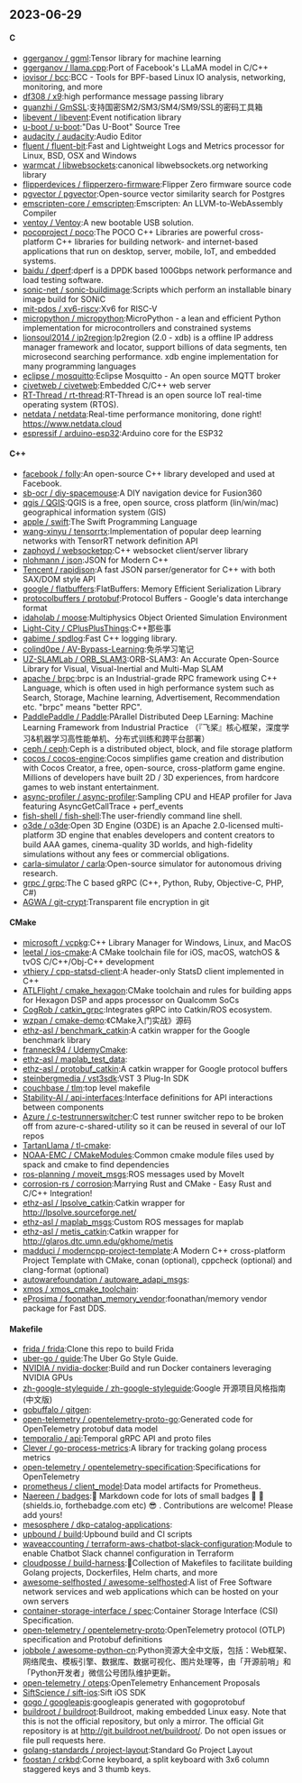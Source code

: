 ## 2023-06-29

#### C
* [ggerganov / ggml](https://github.com/ggerganov/ggml):Tensor library for machine learning
* [ggerganov / llama.cpp](https://github.com/ggerganov/llama.cpp):Port of Facebook's LLaMA model in C/C++
* [iovisor / bcc](https://github.com/iovisor/bcc):BCC - Tools for BPF-based Linux IO analysis, networking, monitoring, and more
* [df308 / x9](https://github.com/df308/x9):high performance message passing library
* [guanzhi / GmSSL](https://github.com/guanzhi/GmSSL):支持国密SM2/SM3/SM4/SM9/SSL的密码工具箱
* [libevent / libevent](https://github.com/libevent/libevent):Event notification library
* [u-boot / u-boot](https://github.com/u-boot/u-boot):"Das U-Boot" Source Tree
* [audacity / audacity](https://github.com/audacity/audacity):Audio Editor
* [fluent / fluent-bit](https://github.com/fluent/fluent-bit):Fast and Lightweight Logs and Metrics processor for Linux, BSD, OSX and Windows
* [warmcat / libwebsockets](https://github.com/warmcat/libwebsockets):canonical libwebsockets.org networking library
* [flipperdevices / flipperzero-firmware](https://github.com/flipperdevices/flipperzero-firmware):Flipper Zero firmware source code
* [pgvector / pgvector](https://github.com/pgvector/pgvector):Open-source vector similarity search for Postgres
* [emscripten-core / emscripten](https://github.com/emscripten-core/emscripten):Emscripten: An LLVM-to-WebAssembly Compiler
* [ventoy / Ventoy](https://github.com/ventoy/Ventoy):A new bootable USB solution.
* [pocoproject / poco](https://github.com/pocoproject/poco):The POCO C++ Libraries are powerful cross-platform C++ libraries for building network- and internet-based applications that run on desktop, server, mobile, IoT, and embedded systems.
* [baidu / dperf](https://github.com/baidu/dperf):dperf is a DPDK based 100Gbps network performance and load testing software.
* [sonic-net / sonic-buildimage](https://github.com/sonic-net/sonic-buildimage):Scripts which perform an installable binary image build for SONiC
* [mit-pdos / xv6-riscv](https://github.com/mit-pdos/xv6-riscv):Xv6 for RISC-V
* [micropython / micropython](https://github.com/micropython/micropython):MicroPython - a lean and efficient Python implementation for microcontrollers and constrained systems
* [lionsoul2014 / ip2region](https://github.com/lionsoul2014/ip2region):Ip2region (2.0 - xdb) is a offline IP address manager framework and locator, support billions of data segments, ten microsecond searching performance. xdb engine implementation for many programming languages
* [eclipse / mosquitto](https://github.com/eclipse/mosquitto):Eclipse Mosquitto - An open source MQTT broker
* [civetweb / civetweb](https://github.com/civetweb/civetweb):Embedded C/C++ web server
* [RT-Thread / rt-thread](https://github.com/RT-Thread/rt-thread):RT-Thread is an open source IoT real-time operating system (RTOS).
* [netdata / netdata](https://github.com/netdata/netdata):Real-time performance monitoring, done right! https://www.netdata.cloud
* [espressif / arduino-esp32](https://github.com/espressif/arduino-esp32):Arduino core for the ESP32

#### C++
* [facebook / folly](https://github.com/facebook/folly):An open-source C++ library developed and used at Facebook.
* [sb-ocr / diy-spacemouse](https://github.com/sb-ocr/diy-spacemouse):A DIY navigation device for Fusion360
* [qgis / QGIS](https://github.com/qgis/QGIS):QGIS is a free, open source, cross platform (lin/win/mac) geographical information system (GIS)
* [apple / swift](https://github.com/apple/swift):The Swift Programming Language
* [wang-xinyu / tensorrtx](https://github.com/wang-xinyu/tensorrtx):Implementation of popular deep learning networks with TensorRT network definition API
* [zaphoyd / websocketpp](https://github.com/zaphoyd/websocketpp):C++ websocket client/server library
* [nlohmann / json](https://github.com/nlohmann/json):JSON for Modern C++
* [Tencent / rapidjson](https://github.com/Tencent/rapidjson):A fast JSON parser/generator for C++ with both SAX/DOM style API
* [google / flatbuffers](https://github.com/google/flatbuffers):FlatBuffers: Memory Efficient Serialization Library
* [protocolbuffers / protobuf](https://github.com/protocolbuffers/protobuf):Protocol Buffers - Google's data interchange format
* [idaholab / moose](https://github.com/idaholab/moose):Multiphysics Object Oriented Simulation Environment
* [Light-City / CPlusPlusThings](https://github.com/Light-City/CPlusPlusThings):C++那些事
* [gabime / spdlog](https://github.com/gabime/spdlog):Fast C++ logging library.
* [colind0pe / AV-Bypass-Learning](https://github.com/colind0pe/AV-Bypass-Learning):免杀学习笔记
* [UZ-SLAMLab / ORB_SLAM3](https://github.com/UZ-SLAMLab/ORB_SLAM3):ORB-SLAM3: An Accurate Open-Source Library for Visual, Visual-Inertial and Multi-Map SLAM
* [apache / brpc](https://github.com/apache/brpc):brpc is an Industrial-grade RPC framework using C++ Language, which is often used in high performance system such as Search, Storage, Machine learning, Advertisement, Recommendation etc. "brpc" means "better RPC".
* [PaddlePaddle / Paddle](https://github.com/PaddlePaddle/Paddle):PArallel Distributed Deep LEarning: Machine Learning Framework from Industrial Practice （『飞桨』核心框架，深度学习&机器学习高性能单机、分布式训练和跨平台部署）
* [ceph / ceph](https://github.com/ceph/ceph):Ceph is a distributed object, block, and file storage platform
* [cocos / cocos-engine](https://github.com/cocos/cocos-engine):Cocos simplifies game creation and distribution with Cocos Creator, a free, open-source, cross-platform game engine. Millions of developers have built 2D / 3D experiences, from hardcore games to web instant entertainment.
* [async-profiler / async-profiler](https://github.com/async-profiler/async-profiler):Sampling CPU and HEAP profiler for Java featuring AsyncGetCallTrace + perf_events
* [fish-shell / fish-shell](https://github.com/fish-shell/fish-shell):The user-friendly command line shell.
* [o3de / o3de](https://github.com/o3de/o3de):Open 3D Engine (O3DE) is an Apache 2.0-licensed multi-platform 3D engine that enables developers and content creators to build AAA games, cinema-quality 3D worlds, and high-fidelity simulations without any fees or commercial obligations.
* [carla-simulator / carla](https://github.com/carla-simulator/carla):Open-source simulator for autonomous driving research.
* [grpc / grpc](https://github.com/grpc/grpc):The C based gRPC (C++, Python, Ruby, Objective-C, PHP, C#)
* [AGWA / git-crypt](https://github.com/AGWA/git-crypt):Transparent file encryption in git

#### CMake
* [microsoft / vcpkg](https://github.com/microsoft/vcpkg):C++ Library Manager for Windows, Linux, and MacOS
* [leetal / ios-cmake](https://github.com/leetal/ios-cmake):A CMake toolchain file for iOS, macOS, watchOS & tvOS C/C++/Obj-C++ development
* [vthiery / cpp-statsd-client](https://github.com/vthiery/cpp-statsd-client):A header-only StatsD client implemented in C++
* [ATLFlight / cmake_hexagon](https://github.com/ATLFlight/cmake_hexagon):CMake toolchain and rules for building apps for Hexagon DSP and apps processor on Qualcomm SoCs
* [CogRob / catkin_grpc](https://github.com/CogRob/catkin_grpc):Integrates gRPC into Catkin/ROS ecosystem.
* [wzpan / cmake-demo](https://github.com/wzpan/cmake-demo):《CMake入门实战》源码
* [ethz-asl / benchmark_catkin](https://github.com/ethz-asl/benchmark_catkin):A catkin wrapper for the Google benchmark library
* [franneck94 / UdemyCmake](https://github.com/franneck94/UdemyCmake):
* [ethz-asl / maplab_test_data](https://github.com/ethz-asl/maplab_test_data):
* [ethz-asl / protobuf_catkin](https://github.com/ethz-asl/protobuf_catkin):A catkin wrapper for Google protocol buffers
* [steinbergmedia / vst3sdk](https://github.com/steinbergmedia/vst3sdk):VST 3 Plug-In SDK
* [couchbase / tlm](https://github.com/couchbase/tlm):top level makefile
* [Stability-AI / api-interfaces](https://github.com/Stability-AI/api-interfaces):Interface definitions for API interactions between components
* [Azure / c-testrunnerswitcher](https://github.com/Azure/c-testrunnerswitcher):C test runner switcher repo to be broken off from azure-c-shared-utility so it can be reused in several of our IoT repos
* [TartanLlama / tl-cmake](https://github.com/TartanLlama/tl-cmake):
* [NOAA-EMC / CMakeModules](https://github.com/NOAA-EMC/CMakeModules):Common cmake module files used by spack and cmake to find dependencies
* [ros-planning / moveit_msgs](https://github.com/ros-planning/moveit_msgs):ROS messages used by MoveIt
* [corrosion-rs / corrosion](https://github.com/corrosion-rs/corrosion):Marrying Rust and CMake - Easy Rust and C/C++ Integration!
* [ethz-asl / lpsolve_catkin](https://github.com/ethz-asl/lpsolve_catkin):Catkin wrapper for http://lpsolve.sourceforge.net/
* [ethz-asl / maplab_msgs](https://github.com/ethz-asl/maplab_msgs):Custom ROS messages for maplab
* [ethz-asl / metis_catkin](https://github.com/ethz-asl/metis_catkin):Catkin wrapper for http://glaros.dtc.umn.edu/gkhome/metis
* [madduci / moderncpp-project-template](https://github.com/madduci/moderncpp-project-template):A Modern C++ cross-platform Project Template with CMake, conan (optional), cppcheck (optional) and clang-format (optional)
* [autowarefoundation / autoware_adapi_msgs](https://github.com/autowarefoundation/autoware_adapi_msgs):
* [xmos / xmos_cmake_toolchain](https://github.com/xmos/xmos_cmake_toolchain):
* [eProsima / foonathan_memory_vendor](https://github.com/eProsima/foonathan_memory_vendor):foonathan/memory vendor package for Fast DDS.

#### Makefile
* [frida / frida](https://github.com/frida/frida):Clone this repo to build Frida
* [uber-go / guide](https://github.com/uber-go/guide):The Uber Go Style Guide.
* [NVIDIA / nvidia-docker](https://github.com/NVIDIA/nvidia-docker):Build and run Docker containers leveraging NVIDIA GPUs
* [zh-google-styleguide / zh-google-styleguide](https://github.com/zh-google-styleguide/zh-google-styleguide):Google 开源项目风格指南 (中文版)
* [gobuffalo / gitgen](https://github.com/gobuffalo/gitgen):
* [open-telemetry / opentelemetry-proto-go](https://github.com/open-telemetry/opentelemetry-proto-go):Generated code for OpenTelemetry protobuf data model
* [temporalio / api](https://github.com/temporalio/api):Temporal gRPC API and proto files
* [Clever / go-process-metrics](https://github.com/Clever/go-process-metrics):A library for tracking golang process metrics
* [open-telemetry / opentelemetry-specification](https://github.com/open-telemetry/opentelemetry-specification):Specifications for OpenTelemetry
* [prometheus / client_model](https://github.com/prometheus/client_model):Data model artifacts for Prometheus.
* [Naereen / badges](https://github.com/Naereen/badges):📝
Markdown code for lots of small badges
🎀
📌
(shields.io, forthebadge.com etc)
😎
. Contributions are welcome! Please add yours!
* [mesosphere / dkp-catalog-applications](https://github.com/mesosphere/dkp-catalog-applications):
* [upbound / build](https://github.com/upbound/build):Upbound build and CI scripts
* [waveaccounting / terraform-aws-chatbot-slack-configuration](https://github.com/waveaccounting/terraform-aws-chatbot-slack-configuration):Module to enable Chatbot Slack channel configuration in Terraform
* [cloudposse / build-harness](https://github.com/cloudposse/build-harness):🤖Collection of Makefiles to facilitate building Golang projects, Dockerfiles, Helm charts, and more
* [awesome-selfhosted / awesome-selfhosted](https://github.com/awesome-selfhosted/awesome-selfhosted):A list of Free Software network services and web applications which can be hosted on your own servers
* [container-storage-interface / spec](https://github.com/container-storage-interface/spec):Container Storage Interface (CSI) Specification.
* [open-telemetry / opentelemetry-proto](https://github.com/open-telemetry/opentelemetry-proto):OpenTelemetry protocol (OTLP) specification and Protobuf definitions
* [jobbole / awesome-python-cn](https://github.com/jobbole/awesome-python-cn):Python资源大全中文版，包括：Web框架、网络爬虫、模板引擎、数据库、数据可视化、图片处理等，由「开源前哨」和「Python开发者」微信公号团队维护更新。
* [open-telemetry / oteps](https://github.com/open-telemetry/oteps):OpenTelemetry Enhancement Proposals
* [SiftScience / sift-ios](https://github.com/SiftScience/sift-ios):Sift iOS SDK
* [gogo / googleapis](https://github.com/gogo/googleapis):googleapis generated with gogoprotobuf
* [buildroot / buildroot](https://github.com/buildroot/buildroot):Buildroot, making embedded Linux easy. Note that this is not the official repository, but only a mirror. The official Git repository is at http://git.buildroot.net/buildroot/. Do not open issues or file pull requests here.
* [golang-standards / project-layout](https://github.com/golang-standards/project-layout):Standard Go Project Layout
* [foostan / crkbd](https://github.com/foostan/crkbd):Corne keyboard, a split keyboard with 3x6 column staggered keys and 3 thumb keys.
